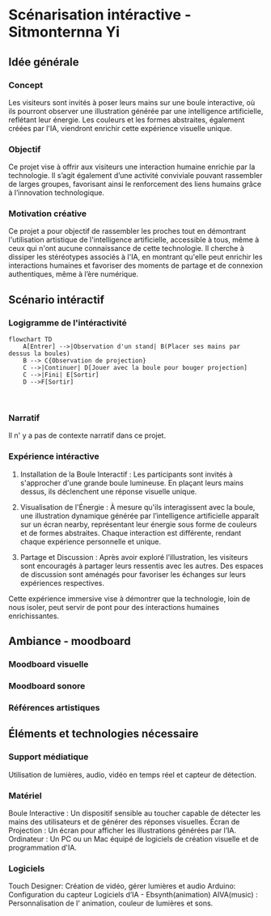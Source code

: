 # Scénarisation intéractive - Sitmonternna Yi

## Idée générale
### Concept
Les visiteurs sont invités à poser leurs mains sur une boule interactive, où ils pourront observer une illustration générée par une intelligence artificielle, reflétant leur énergie. Les couleurs et les formes abstraites, également créées par l'IA, viendront enrichir cette expérience visuelle unique.

### Objectif
Ce projet vise à offrir aux visiteurs une interaction humaine enrichie par la technologie. Il s’agit également d’une activité conviviale pouvant rassembler de larges groupes, favorisant ainsi le renforcement des liens humains grâce à l’innovation technologique.

### Motivation créative
Ce projet a pour objectif de rassembler les proches tout en démontrant l'utilisation artistique de l'intelligence artificielle, accessible à tous, même à ceux qui n'ont aucune connaissance de cette technologie. Il cherche à dissiper les stéréotypes associés à l'IA, en montrant qu'elle peut enrichir les interactions humaines et favoriser des moments de partage et de connexion authentiques, même à l’ère numérique.

## Scénario intéractif
### Logigramme de l'intéractivité
```mermaid
flowchart TD
    A[Entrer] -->|Observation d'un stand| B(Placer ses mains par dessus la boules)
    B --> C{Observation de projection}
    C -->|Continuer| D[Jouer avec la boule pour bouger projection]
    C -->|Fini| E[Sortir]
    D -->F[Sortir]
```
<br>

### Narratif
Il n' y a pas de contexte narratif dans ce projet.

### Expérience intéractive
1. Installation de la Boule Interactif : Les participants sont invités à s'approcher d'une grande boule lumineuse. En plaçant leurs mains dessus, ils déclenchent une réponse visuelle unique.

2. Visualisation de l'Énergie : À mesure qu'ils interagissent avec la boule, une illustration dynamique générée par l’intelligence artificielle apparaît sur un écran nearby, représentant leur énergie sous forme de couleurs et de formes abstraites. Chaque interaction est différente, rendant chaque expérience personnelle et unique.

3. Partage et Discussion : Après avoir exploré l’illustration, les visiteurs sont encouragés à partager leurs ressentis avec les autres. Des espaces de discussion sont aménagés pour favoriser les échanges sur leurs expériences respectives.

Cette expérience immersive vise à démontrer que la technologie, loin de nous isoler, peut servir de pont pour des interactions humaines enrichissantes.

## Ambiance - moodboard
### Moodboard visuelle
### Moodboard sonore
### Références artistiques

## Éléments et technologies nécessaire
### Support médiatique
Utilisation de lumières, audio, vidéo en temps réel et capteur de détection.
### Matériel
Boule Interactive : Un dispositif sensible au toucher capable de détecter les mains des utilisateurs et de générer des réponses visuelles.
Écran de Projection : Un écran pour afficher les illustrations générées par l’IA.
Ordinateur : Un PC ou un Mac équipé de logiciels de création visuelle et de programmation d'IA.

### Logiciels
Touch Designer: Création de vidéo, gérer lumières et audio
Arduino: Configuration du capteur
Logiciels d’IA - Ebsynth(animation)  AIVA(music)  : Personnalisation de l' animation, couleur de lumières et sons. 



